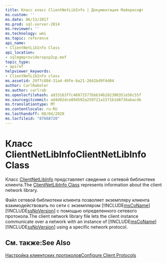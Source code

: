 ```yaml
---
title: Класс класс ClientNetLibInfo | Документация Майкрософт
ms.custom: ''
ms.date: 06/13/2017
ms.prod: sql-server-2014
ms.reviewer: ''
ms.technology: wmi
ms.topic: reference
api_name:
- ClientNetLibInfo Class
api_location:
- sqlmgmproviderxpsp2up.mof
topic_type:
- apiref
helpviewer_keywords:
- ClientNetLibInfo class
ms.assetid: 29f7c88d-31a4-49fe-ba21-2642bd9f4d04
author: CarlRabeler
ms.author: carlrab
ms.openlocfilehash: a933163ffc46972577bbb34b282300351e56c55f
ms.sourcegitcommit: ad4d92dce894592a259721a1571b1d8736abacdb
ms.translationtype: MT
ms.contentlocale: ru-RU
ms.lasthandoff: 08/04/2020
ms.locfileid: "87668720"
---
```

# <a name="clientnetlibinfo-class"></a><span data-ttu-id="f1997-102">Класс ClientNetLibInfo</span><span class="sxs-lookup"><span data-stu-id="f1997-102">ClientNetLibInfo Class</span></span>
  <span data-ttu-id="f1997-103">Класс [ClientNetLibInfo](clientnetlibinfo-class.md) представляет сведения о сетевой библиотеке клиента.</span><span class="sxs-lookup"><span data-stu-id="f1997-103">The [ClientNetLibInfo Class](clientnetlibinfo-class.md) represents information about the client network library.</span></span>  
  
 <span data-ttu-id="f1997-104">Файл сетевой библиотеки клиента позволяет экземпляру клиента взаимодействовать по сети с экземпляром [!INCLUDE[msCoName](../../../includes/msconame-md.md)] [!INCLUDE[ssNoVersion](../../../includes/ssnoversion-md.md)] с помощью определенного сетевого протокола.</span><span class="sxs-lookup"><span data-stu-id="f1997-104">The client network library file lets the client instance communicate over a network with an instance of [!INCLUDE[msCoName](../../../includes/msconame-md.md)] [!INCLUDE[ssNoVersion](../../../includes/ssnoversion-md.md)] using a specific network protocol.</span></span>  
  
## <a name="see-also"></a><span data-ttu-id="f1997-105">См. также:</span><span class="sxs-lookup"><span data-stu-id="f1997-105">See Also</span></span>  
 [<span data-ttu-id="f1997-106">Настройка клиентских протоколов</span><span class="sxs-lookup"><span data-stu-id="f1997-106">Configure Client Protocols</span></span>](https://technet.microsoft.com/library/ms181035.aspx)  
  
  
